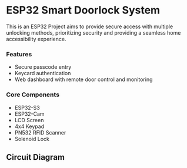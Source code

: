# ESP32 Smart Doorlock System

This is an ESP32 Project aims to provide secure access with multiple unlocking methods, prioritizing security and providing a seamless home accessibility experience.

### Features
+ Secure passcode entry
+ Keycard authentication
+ Web dashboard with remote door control and monitoring

### Core Components
+ ESP32-S3
+ ESP32-Cam
+ LCD Screen
+ 4x4 Keypad
+ PN532 RFID Scanner
+ Solenoid Lock

## Circuit Diagram
